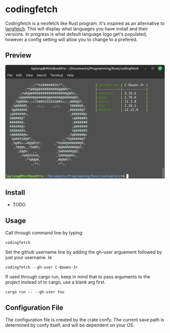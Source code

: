 # codingfetch

Codingfetch is a neofetch like Rust program. It's inspired as an alternative to [langfetch](https://github.com/aderpas/langfetch). This will display what languages you have install and their versions. In progress is what default language logo get's populated, however a config setting will allow you to change to a prefered.

## Preview
![screenshot of version 0.2.5](codingfetch_v_0-2-5.png "Example output of V.0.2.5")

## Install

 - TODO

## Usage

Call through command line by typing:
```
codingfetch
```

Set the github username line by adding the gh-user arguement followed by just your username. Ie
```
codingfetch --gh-user C-Bowen-Jr
```

If used through cargo run, keep in mind that to pass arguments to the project instead of to cargo, use a blank arg first.
```
cargo run -- --gh-user You
```

## Configuration File

The configuration file is created by the crate confy. The current save path is determined by confy itself, and will be dependent on your OS.
